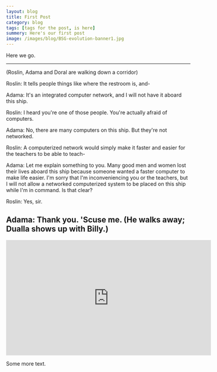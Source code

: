 ```yaml
---
layout: blog
title: First Post
category: blog
tags: [tags for the post, is here]  
summery: Here's our first post
image: /images/blog/BSG-evolution-banner1.jpg
---
```


Here we go.

---
(Roslin, Adama and Doral are walking down a corridor)

Roslin: It tells people things like where the restroom is, and-

Adama: It's an integrated computer network, and I will not have it aboard this ship.

Roslin: I heard you're one of those people. You're actually afraid of computers.

Adama: No, there are many computers on this ship. But they're not networked.

Roslin: A computerized network would simply make it faster and easier for the teachers to be able to teach-

Adama: Let me explain something to you. Many good men and women lost their lives aboard this ship because someone wanted a faster computer to make life easier. I'm sorry that I'm inconveniencing you or the teachers, but I will not allow a networked computerized system to be placed on this ship while I'm in command. Is that clear?

Roslin: Yes, sir.

Adama: Thank you. 'Scuse me. (He walks away; Dualla shows up with Billy.)
---
<iframe width="560" height="315" src="https://www.youtube.com/embed/k3CN-wR05pY" frameborder="0" allowfullscreen></iframe>

Some more text.
